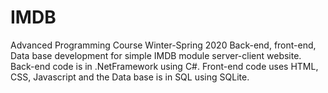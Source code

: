 # IMDB
Advanced Programming Course Winter-Spring 2020 Back-end, front-end, Data base development for simple IMDB module server-client website.
Back-end code is in .NetFramework using C#. Front-end code uses HTML, CSS, Javascript and the Data base is in SQL using SQLite.
